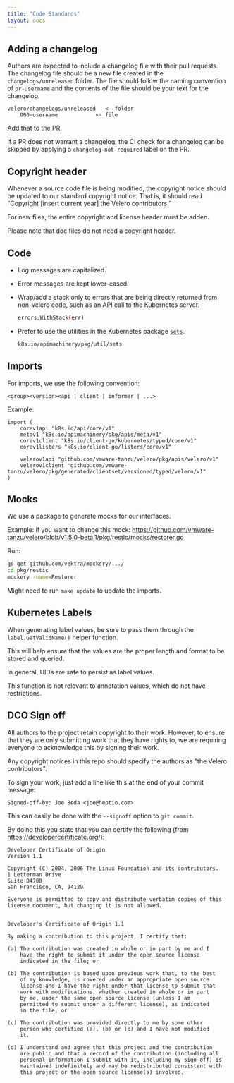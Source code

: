 ```yaml
---
title: "Code Standards"
layout: docs
---
```


## Adding a changelog

Authors are expected to include a changelog file with their pull requests. The changelog file
should be a new file created in the `changelogs/unreleased` folder. The file should follow the
naming convention of `pr-username` and the contents of the file should be your text for the
changelog.

    velero/changelogs/unreleased   <- folder
        000-username            <- file

Add that to the PR.

If a PR does not warrant a changelog, the CI check for a changelog can be skipped by applying a `changelog-not-required` label on the PR.

## Copyright header 

Whenever a source code file is being modified, the copyright notice should be updated to our standard copyright notice. That is, it should read “Copyright [insert current year] the Velero contributors.” 

For new files, the entire copyright and license header must be added.

Please note that doc files do not need a copyright header.

## Code

- Log messages are capitalized.

- Error messages are kept lower-cased.

- Wrap/add a stack only to errors that are being directly returned from non-velero code, such as an API call to the Kubernetes server.

    ```bash
    errors.WithStack(err)
    ```

- Prefer to use the utilities in the Kubernetes package [`sets`](https://godoc.org/github.com/kubernetes/apimachinery/pkg/util/sets).

    ```bash
    k8s.io/apimachinery/pkg/util/sets
    ```

## Imports

For imports, we use the following convention:

`<group><version><api | client | informer | ...>`

Example:

    import (
        corev1api "k8s.io/api/core/v1"
    	metav1 "k8s.io/apimachinery/pkg/apis/meta/v1"
    	corev1client "k8s.io/client-go/kubernetes/typed/core/v1"
    	corev1listers "k8s.io/client-go/listers/core/v1"
       
        velerov1api "github.com/vmware-tanzu/velero/pkg/apis/velero/v1"
        velerov1client "github.com/vmware-tanzu/velero/pkg/generated/clientset/versioned/typed/velero/v1"
    )

## Mocks

We use a package to generate mocks for our interfaces.

Example: if you want to change this mock: https://github.com/vmware-tanzu/velero/blob/v1.5.0-beta.1/pkg/restic/mocks/restorer.go

Run:

```bash
go get github.com/vektra/mockery/.../
cd pkg/restic
mockery -name=Restorer
```

Might need to run `make update` to update the imports.

## Kubernetes Labels

When generating label values, be sure to pass them through the `label.GetValidName()` helper function.

This will help ensure that the values are the proper length and format to be stored and queried.

In general, UIDs are safe to persist as label values.

This function is not relevant to annotation values, which do not have restrictions.

## DCO Sign off

All authors to the project retain copyright to their work. However, to ensure
that they are only submitting work that they have rights to, we are requiring
everyone to acknowledge this by signing their work.

Any copyright notices in this repo should specify the authors as "the Velero contributors".

To sign your work, just add a line like this at the end of your commit message:

```
Signed-off-by: Joe Beda <joe@heptio.com>
```

This can easily be done with the `--signoff` option to `git commit`.

By doing this you state that you can certify the following (from https://developercertificate.org/):

```
Developer Certificate of Origin
Version 1.1

Copyright (C) 2004, 2006 The Linux Foundation and its contributors.
1 Letterman Drive
Suite D4700
San Francisco, CA, 94129

Everyone is permitted to copy and distribute verbatim copies of this
license document, but changing it is not allowed.


Developer's Certificate of Origin 1.1

By making a contribution to this project, I certify that:

(a) The contribution was created in whole or in part by me and I
    have the right to submit it under the open source license
    indicated in the file; or

(b) The contribution is based upon previous work that, to the best
    of my knowledge, is covered under an appropriate open source
    license and I have the right under that license to submit that
    work with modifications, whether created in whole or in part
    by me, under the same open source license (unless I am
    permitted to submit under a different license), as indicated
    in the file; or

(c) The contribution was provided directly to me by some other
    person who certified (a), (b) or (c) and I have not modified
    it.

(d) I understand and agree that this project and the contribution
    are public and that a record of the contribution (including all
    personal information I submit with it, including my sign-off) is
    maintained indefinitely and may be redistributed consistent with
    this project or the open source license(s) involved.
```
